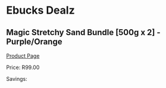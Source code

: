 
# Ebucks Dealz
## Magic Stretchy Sand Bundle [500g x 2] - Purple/Orange
[Product Page](https://www.ebucks.com/web/shop/productSelected.do?prodId=1165475661&catId=1158500262)

Price: R99.00

Savings: 


	